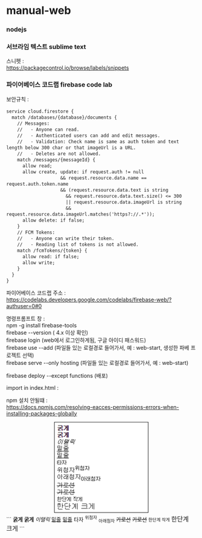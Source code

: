 # manual-web

### nodejs

### 서브라임 텍스트 sublime text
스니펫 :  
https://packagecontrol.io/browse/labels/snippets  


### 파이어베이스 코드랩 firebase code lab

보안규칙 : 
```
service cloud.firestore {
  match /databases/{database}/documents {
    // Messages:
    //   - Anyone can read.
    //   - Authenticated users can add and edit messages.
    //   - Validation: Check name is same as auth token and text length below 300 char or that imageUrl is a URL.
    //   - Deletes are not allowed.
    match /messages/{messageId} {
      allow read;
      allow create, update: if request.auth != null
                    && request.resource.data.name == request.auth.token.name
                    && (request.resource.data.text is string
                      && request.resource.data.text.size() <= 300
                      || request.resource.data.imageUrl is string
                      && request.resource.data.imageUrl.matches('https?://.*'));
      allow delete: if false;
    }
    // FCM Tokens:
    //   - Anyone can write their token.
    //   - Reading list of tokens is not allowed.
    match /fcmTokens/{token} {
      allow read: if false;
      allow write;
    }
  }
}
```

파이어베이스 코드랩 주소 :  
https://codelabs.developers.google.com/codelabs/firebase-web/?authuser=0#0  

명령프롬프트 창 :  
npm -g install firebase-tools  
firebase --version ( 4.x 이상 확인)  
firebase login (web에서 로그인하게됨, 구글 아이디 패스워드)  
firebase use --add (파일들 있는 로컬경로 들어가서, 예 : web-start, 생성한 파베 프로젝트 선택)  
firebase serve --only hosting (파일들 있는 로컬경로 들어가서, 예 : web-start)  

firebase deploy --except functions (배포)

import in index.html :   
<script src="/__/firebase/5.7.3/firebase-app.js"></script>  
<script src="/__/firebase/5.7.3/firebase-auth.js"></script>  
<script src="/__/firebase/5.7.3/firebase-storage.js"></script>  
<script src="/__/firebase/5.7.3/firebase-messaging.js"></script>  
<script src="/__/firebase/5.7.3/firebase-firestore.js"></script>  
<script src="/__/firebase/init.js"></script>  

npm 설치 안될떄 :  
https://docs.npmjs.com/resolving-eacces-permissions-errors-when-installing-packages-globally  

<center><img src="/1.png"></center>
```
<b>굵게</b>  
<strong>굵게</strong>  
<i>이탤릭</i>  
<u>밑줄</u>  
<ins>밑줄</ins>  
<tt>타자</tt>  
<sup>위첨자</sup>  
<sub>아래첨자</sub>  
<s>가로선</s>  
<del>가로선</del>  
<small>한단계 작게</small>  
<big>한단계 크게</big>  
 ```
